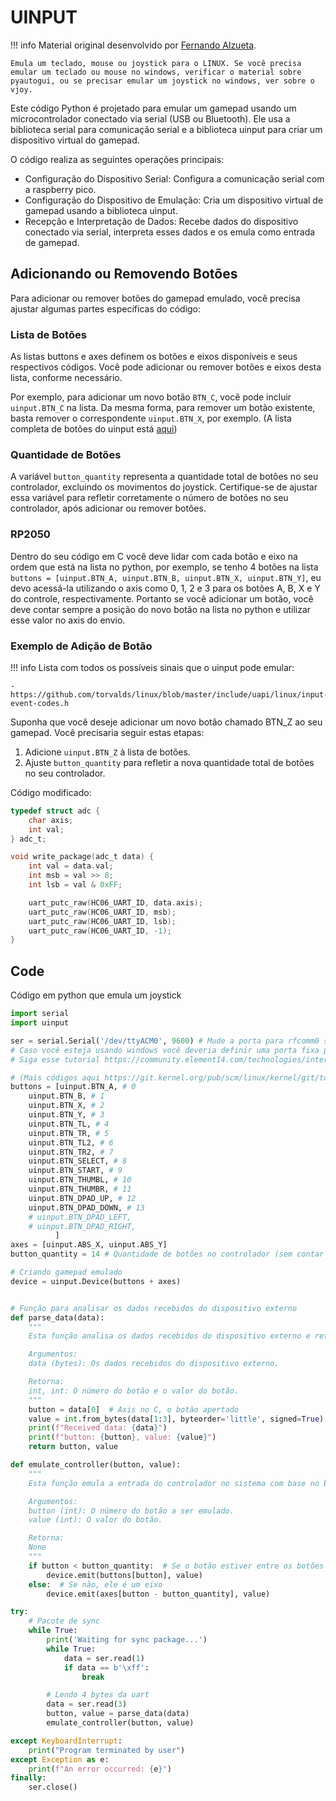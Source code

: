 # UINPUT

!!! info
    Material original desenvolvido por [Fernando Alzueta](https://github.com/devfernandoa). 
    
    Emula um teclado, mouse ou joystick para o LINUX. Se você precisa emular um teclado ou mouse no windows, verificar o material sobre pyautogui, ou se precisar emular um joystick no windows, ver sobre o vjoy.

Este código Python é projetado para emular um gamepad usando um microcontrolador conectado via serial (USB ou Bluetooth). Ele usa a biblioteca serial para comunicação serial e a biblioteca uinput para criar um dispositivo virtual do gamepad.

O código realiza as seguintes operações principais:

- Configuração do Dispositivo Serial: Configura a comunicação serial com a raspberry pico.
- Configuração do Dispositivo de Emulação: Cria um dispositivo virtual de gamepad usando a biblioteca uinput.
- Recepção e Interpretação de Dados: Recebe dados do dispositivo conectado via serial, interpreta esses dados e os emula como entrada de gamepad.

## Adicionando ou Removendo Botões

Para adicionar ou remover botões do gamepad emulado, você precisa ajustar algumas partes específicas do código:

### Lista de Botões

As listas buttons e axes definem os botões e eixos disponíveis e seus respectivos códigos. Você pode adicionar ou remover botões e eixos desta lista, conforme necessário.

Por exemplo, para adicionar um novo botão `BTN_C`, você pode incluir `uinput.BTN_C` na lista. Da mesma forma, para remover um botão existente, basta remover o correspondente `uinput.BTN_X`, por exemplo.
(A lista completa de botões do uinput está [aqui](https://git.kernel.org/pub/scm/linux/kernel/git/torvalds/linux.git/tree/include/uapi/linux/input-event-codes.h?h=v4.7))

### Quantidade de Botões

A variável `button_quantity` representa a quantidade total de botões no seu controlador, excluindo os movimentos do joystick. Certifique-se de ajustar essa variável para refletir corretamente o número de botões no seu controlador, após adicionar ou remover botões.

### RP2050 

Dentro do seu código em C você deve lidar com cada botão e eixo na ordem que está na lista no python, por exemplo, se tenho 4 botões na lista ```buttons = [uinput.BTN_A, uinput.BTN_B, uinput.BTN_X, uinput.BTN_Y]```, eu devo acessá-la utilizando o axis como 0, 1, 2 e 3 para os botões A, B, X e Y do controle, respectivamente. Portanto se você adicionar um botão, você deve contar sempre a posição do novo botão na lista no python e utilizar esse valor no axis do envio.

### Exemplo de Adição de Botão

!!! info
    Lista com todos os possíveis sinais que o uinput pode emular:
    
    - https://github.com/torvalds/linux/blob/master/include/uapi/linux/input-event-codes.h

Suponha que você deseje adicionar um novo botão chamado BTN_Z ao seu gamepad. Você precisaria seguir estas etapas:

1. Adicione `uinput.BTN_Z` à lista de botões.
1. Ajuste `button_quantity` para refletir a nova quantidade total de botões no seu controlador.

Código modificado:

```c
typedef struct adc {
    char axis;
    int val;
} adc_t;

void write_package(adc_t data) {
    int val = data.val;
    int msb = val >> 8;
    int lsb = val & 0xFF;

    uart_putc_raw(HC06_UART_ID, data.axis);
    uart_putc_raw(HC06_UART_ID, msb);
    uart_putc_raw(HC06_UART_ID, lsb);
    uart_putc_raw(HC06_UART_ID, -1);
}
```

## Code

Código em python que emula um joystick

```py
import serial
import uinput

ser = serial.Serial('/dev/ttyACM0', 9600) # Mude a porta para rfcomm0 se estiver usando bluetooth no linux
# Caso você esteja usando windows você deveria definir uma porta fixa para seu dispositivo (para facilitar sua vida mesmo)
# Siga esse tutorial https://community.element14.com/technologies/internet-of-things/b/blog/posts/standard-serial-over-bluetooth-on-windows-10 e mude o código acima para algo como: ser = serial.Serial('COMX', 9600) (onde X é o número desejado)

# (Mais códigos aqui https://git.kernel.org/pub/scm/linux/kernel/git/torvalds/linux.git/tree/include/uapi/linux/input-event-codes.h?h=v4.7)
buttons = [uinput.BTN_A, # 0
    uinput.BTN_B, # 1
    uinput.BTN_X, # 2
    uinput.BTN_Y, # 3
    uinput.BTN_TL, # 4
    uinput.BTN_TR, # 5
    uinput.BTN_TL2, # 6
    uinput.BTN_TR2, # 7
    uinput.BTN_SELECT, # 8
    uinput.BTN_START, # 9
    uinput.BTN_THUMBL, # 10
    uinput.BTN_THUMBR, # 11
    uinput.BTN_DPAD_UP, # 12
    uinput.BTN_DPAD_DOWN, # 13
    # uinput.BTN_DPAD_LEFT,
    # uinput.BTN_DPAD_RIGHT,
          ]
axes = [uinput.ABS_X, uinput.ABS_Y]
button_quantity = 14 # Quantidade de botões no controlador (sem contar com o joystick)

# Criando gamepad emulado
device = uinput.Device(buttons + axes)


# Função para analisar os dados recebidos do dispositivo externo
def parse_data(data):
    """
    Esta função analisa os dados recebidos do dispositivo externo e retorna o botão e o valor correspondentes.

    Argumentos:
    data (bytes): Os dados recebidos do dispositivo externo.

    Retorna:
    int, int: O número do botão e o valor do botão.
    """
    button = data[0]  # Axis no C, o botão apertado
    value = int.from_bytes(data[1:3], byteorder='little', signed=True) # Valor do botão (Apertado, não apertado ou algum outro estado)
    print(f"Received data: {data}")
    print(f"button: {button}, value: {value}")
    return button, value

def emulate_controller(button, value):
    """
    Esta função emula a entrada do controlador no sistema com base no botão e valor recebidos.

    Argumentos:
    button (int): O número do botão a ser emulado.
    value (int): O valor do botão.

    Retorna:
    None
    """
    if button < button_quantity:  # Se o botão estiver entre os botões declarados
        device.emit(buttons[button], value)
    else:  # Se não, ele é um eixo
        device.emit(axes[button - button_quantity], value)

try:
    # Pacote de sync
    while True:
        print('Waiting for sync package...')
        while True:
            data = ser.read(1)
            if data == b'\xff':
                break

        # Lendo 4 bytes da uart
        data = ser.read(3)
        button, value = parse_data(data)
        emulate_controller(button, value)

except KeyboardInterrupt:
    print("Program terminated by user")
except Exception as e:
    print(f"An error occurred: {e}")
finally:
    ser.close()
```
